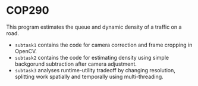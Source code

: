 # COP290
This program estimates the queue and dynamic density of a traffic on a road.
* `subtask1` contains the code for camera correction and frame cropping in OpenCV.
* `subtask2` contains the code for estimating density using simple backgorund subtraction after camera adjustment.
* `subtask3` analyses runtime-utility tradeoff by changing resolution, splitting work spatially and temporally using multi-threading.
